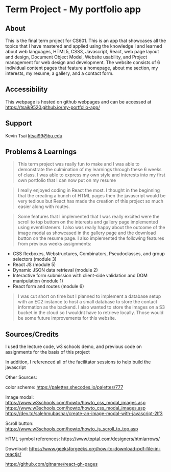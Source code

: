 # Term Project - My portfolio app

## About

This is the final term project for CS601. This is an app that showcases all the topics that I have mastered and applied using the knowledge I and learned about
web languages, HTML5, CSS3, Javascript, React, web page layout and design, Document Object Model, Website usability, and Project management for web design and development. The website consists of 6 individual content pages that feature a homepage, about me section, my interests, my resume, a gallery, and a contact form. 

## Accessibility

This webpage is hosted on github webpages and can be accessed at https://tsaik9520.github.io/my-portfolio-app/

## Support

Kevin Tsai ktsai99@bu.edu

## Problems & Learnings

> This term project was really fun to make and I was able to demonstrate the culmination of my learnings through these 6 weeks of class. I was able to express my own style and interests into my first own portfolio that I can now put on my resume

> I really enjoyed coding in React the most. I thought in the beginning that the creating a bunch of HTML pages then the javascript would be very tedious but React has made the creation of this project so much easier along with routes.

> Some features that I implemented that I was really excited were the scroll to top buttom on the interests and gallery page implemented using eventlisteners. I also was really happy about the outcome of the image modal as showcased in the gallery page and the download button on the resume page. I also implemented the following features from previous weeks assignments:
-  CSS flexboxes, Webstructures, Combinators, Pseudoclasses, and group selectors (module 3)
-  React JS (module 5)
-  Dynamic JSON data retrieval (module 2)
-  Interactive form submission with client-side validation and DOM manipulation (module 1)
-  React form and routes (module 6)

> I was cut short on time but I planned to implement a database setup with an EC2 instance to host a small database to store the contact information as the backend. I also wanted to store the images on a S3 bucket in the cloud so I wouldnt have to retrieve locally. Those would be some future improvements for this website.

## Sources/Credits

I used the lecture code, w3 schools demo, and previous code on assignments for the basis of this project

In addition, I referenced all of the facilitator sessions to help build the javascript

Other Sources:

color scheme: https://palettes.shecodes.io/palettes/777

Image modal: https://www.w3schools.com/howto/howto_css_modal_images.asp
https://www.w3schools.com/howto/howto_css_modal_images.asp
https://dev.to/salehmubashar/create-an-image-modal-with-javascript-2lf3

Scroll button: https://www.w3schools.com/howto/howto_js_scroll_to_top.asp

HTML symbol references: https://www.toptal.com/designers/htmlarrows/

Download: https://www.geeksforgeeks.org/how-to-download-pdf-file-in-reactjs/

https://github.com/gitname/react-gh-pages
